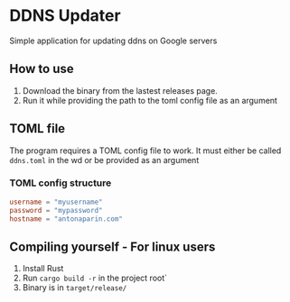 # DDNS Updater
Simple application for updating ddns on Google servers

## How to use
1. Download the binary from the lastest releases page.
2. Run it while providing the path to the toml config file as an argument

## TOML file
The program requires a TOML config file to work. It must either be called `ddns.toml` in the wd or be provided as an argument

### TOML config structure
```toml
username = "myusername"
password = "mypassword"
hostname = "antonaparin.com"
```

## Compiling yourself - For linux users
1. Install Rust
2. Run `cargo build -r` in the project root`
3. Binary is in `target/release/`
